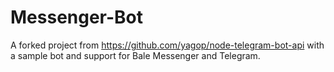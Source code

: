 # Messenger-Bot
A forked project from https://github.com/yagop/node-telegram-bot-api with a sample bot and support for Bale Messenger and Telegram.
